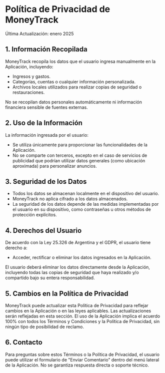 # Política de Privacidad de MoneyTrack

Última Actualización: enero 2025

## 1. Información Recopilada

MoneyTrack recopila los datos que el usuario ingresa manualmente en la Aplicación, incluyendo:

- Ingresos y gastos.
- Categorías, cuentas o cualquier información personalizada.
- Archivos locales utilizados para realizar copias de seguridad o restauraciones.

No se recopilan datos personales automáticamente ni información financiera sensible de fuentes externas.

## 2. Uso de la Información

La información ingresada por el usuario:

- Se utiliza únicamente para proporcionar las funcionalidades de la Aplicación.
- No se comparte con terceros, excepto en el caso de servicios de publicidad que podrían utilizar datos generales (como ubicación aproximada) para personalizar anuncios.

## 3. Seguridad de los Datos

- Todos los datos se almacenan localmente en el dispositivo del usuario.
- MoneyTrack no aplica cifrado a los datos almacenados.
- La seguridad de los datos depende de las medidas implementadas por el usuario en su dispositivo, como contraseñas u otros métodos de protección explícitos.

## 4. Derechos del Usuario

De acuerdo con la Ley 25.326 de Argentina y el GDPR, el usuario tiene derecho a:

- Acceder, rectificar o eliminar los datos ingresados en la Aplicación.

El usuario deberá eliminar los datos directamente desde la Aplicación, incluyendo todas las copias de seguridad que haya realizado y/o compartido bajo su entera responsabilidad.

## 5. Cambios en la Política de Privacidad

MoneyTrack puede actualizar esta Política de Privacidad para reflejar cambios en la Aplicación o en las leyes aplicables. Las actualizaciones serán reflejadas en esta sección. El uso de la Aplicación implica el acuerdo 100% con todos los Términos y Condiciones y la Política de Privacidad, sin ningún tipo de posibilidad de reclamo.

## 6. Contacto

Para preguntas sobre estos Términos o la Política de Privacidad, el usuario puede utilizar el formulario de "Enviar Comentario" dentro del menú lateral de la Aplicación. No se garantiza respuesta directa o soporte técnico.
